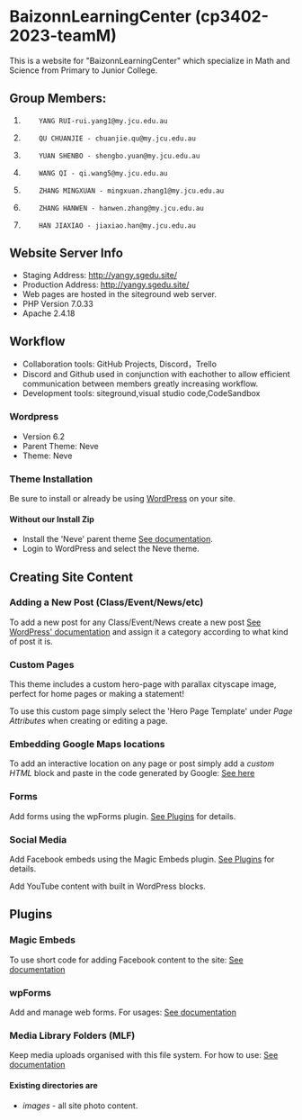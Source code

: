# BaizonnLearningCenter (cp3402-2023-teamM)
This is a website for "BaizonnLearningCenter" which specialize in Math and Science from Primary to Junior College.


## Group Members:
1.         YANG RUI-rui.yang1@my.jcu.edu.au
2.         QU CHUANJIE - chuanjie.qu@my.jcu.edu.au
3.         YUAN SHENBO - shengbo.yuan@my.jcu.edu.au
4.         WANG QI - qi.wang5@my.jcu.edu.au
5.         ZHANG MINGXUAN - mingxuan.zhang1@my.jcu.edu.au
6.         ZHANG HANWEN - hanwen.zhang@my.jcu.edu.au
7.         HAN JIAXIAO - jiaxiao.han@my.jcu.edu.au

## Website Server Info
- Staging Address: http://yangy.sgedu.site/
- Production Address: http://yangy.sgedu.site/
- Web pages are hosted in the siteground web server.
- PHP Version 7.0.33
- Apache 2.4.18

## Workflow
- Collaboration tools:  GitHub Projects, Discord，Trello
- Discord and Github used in conjunction with eachother to allow efficient communication between members greatly increasing workflow.
- Development tools: siteground,visual studio code,CodeSandbox


### Wordpress
- Version 6.2
- Parent Theme: Neve
- Theme: Neve

### Theme Installation
Be sure to install or already be using [WordPress](https://wordpress.org/download/ "Download WordPress") on your site.
#### Without our Install Zip
- Install the 'Neve' parent theme [See documentation](https://docs.themeisle.com/category/1648-installation-basic-setup).
- Login to WordPress and select the Neve theme.

## Creating Site Content
### Adding a New Post (Class/Event/News/etc)
To add a new post for any Class/Event/News create a new post [See WordPress' documentation](https://wordpress.org/support/article/writing-posts/) and assign it a category according to what kind of post it is.
### Custom Pages
This theme includes a custom hero-page with parallax cityscape image, perfect for home pages or making a statement!

To use this custom page simply select the 'Hero Page Template' under *Page Attributes* when creating or editing a page.
### Embedding Google Maps locations
To add an interactive location on any page or post simply add a *custom HTML* block and paste in the code generated by Google: [See here](https://support.google.com/maps/answer/144361?co=GENIE.Platform%3DDesktop&hl=en "Google Maps Embeds")
### Forms
Add forms using the wpForms plugin.                  [See Plugins](#wpForms) for details.
### Social Media
Add Facebook embeds using the Magic Embeds plugin.                  [See Plugins](#magic-embeds) for details.

Add YouTube content with built in WordPress blocks.

## Plugins
### Magic Embeds
To use short code for adding Facebook content to the site: [See documentation](https://wpembedfb.com/documentation/wp-embed-facebook-shortcode-attributes-and-examples/ "Facebook Shortcode")
### wpForms
Add and manage web forms.                  For usages: [See documentation](https://wpforms.com/docs/creating-first-form/?utm_source=WordPress&utm_medium=link&utm_campaign=liteplugin "wpForms How to")
### Media Library Folders (MLF)
Keep media uploads organised with this file system.                  For how to use: [See documentation](https://maxgalleria.com/media-library-plus/?utm_source=repo&utm_medium=video&utm_content=video&utm_campaign=video "MLF How-to")

#### Existing directories are
- *images* - all site photo content.
